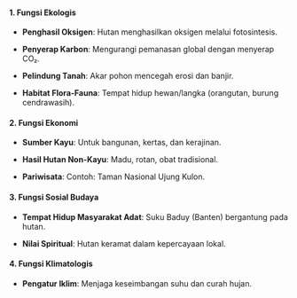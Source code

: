 #### **1. Fungsi Ekologis**

- **Penghasil Oksigen**: Hutan menghasilkan oksigen melalui fotosintesis.
    
- **Penyerap Karbon**: Mengurangi pemanasan global dengan menyerap CO₂.
    
- **Pelindung Tanah**: Akar pohon mencegah erosi dan banjir.
    
- **Habitat Flora-Fauna**: Tempat hidup hewan/langka (orangutan, burung cendrawasih).
    

#### **2. Fungsi Ekonomi**

- **Sumber Kayu**: Untuk bangunan, kertas, dan kerajinan.
    
- **Hasil Hutan Non-Kayu**: Madu, rotan, obat tradisional.
    
- **Pariwisata**: Contoh: Taman Nasional Ujung Kulon.
    

#### **3. Fungsi Sosial Budaya**

- **Tempat Hidup Masyarakat Adat**: Suku Baduy (Banten) bergantung pada hutan.
    
- **Nilai Spiritual**: Hutan keramat dalam kepercayaan lokal.
    

#### **4. Fungsi Klimatologis**

- **Pengatur Iklim**: Menjaga keseimbangan suhu dan curah hujan.